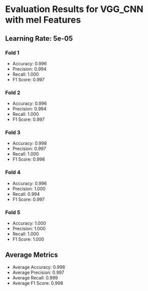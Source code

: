 # Evaluation Results for VGG_CNN with mel Features
## Learning Rate: 5e-05

### Fold 1
- Accuracy: 0.996
- Precision: 0.994
- Recall: 1.000
- F1 Score: 0.997

### Fold 2
- Accuracy: 0.996
- Precision: 0.994
- Recall: 1.000
- F1 Score: 0.997

### Fold 3
- Accuracy: 0.998
- Precision: 0.997
- Recall: 1.000
- F1 Score: 0.998

### Fold 4
- Accuracy: 0.996
- Precision: 1.000
- Recall: 0.994
- F1 Score: 0.997

### Fold 5
- Accuracy: 1.000
- Precision: 1.000
- Recall: 1.000
- F1 Score: 1.000

## Average Metrics
- Average Accuracy: 0.998
- Average Precision: 0.997
- Average Recall: 0.999
- Average F1 Score: 0.998
